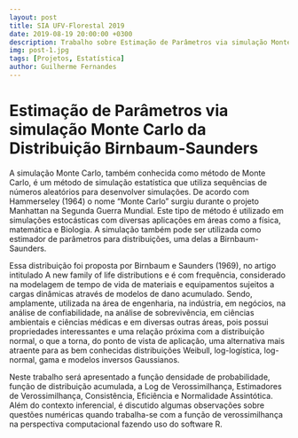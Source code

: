 ```yaml
---
layout: post
title: SIA UFV-Florestal 2019
date: 2019-08-19 20:00:00 +0300
description: Trabalho sobre Estimação de Parâmetros via simulação Monte Carlo da Distribuição Birnbaum-Saunders
img: post-1.jpg
tags: [Projetos, Estatística]
author: Guilherme Fernandes
---
```

# <h1>Estimação de Parâmetros via simulação Monte Carlo da Distribuição Birnbaum-Saunders</h1>

<p>A simulação Monte Carlo, também conhecida como método de Monte Carlo, é um método de simulação estatística que utiliza sequências de números aleatórios para desenvolver simulações. De acordo com Hammerseley (1964) o nome “Monte Carlo” surgiu durante o projeto Manhattan na Segunda Guerra Mundial. Este tipo de método é utilizado em simulações estocásticas com diversas aplicações em áreas como a física, matemática e Biologia. A simulação também pode ser utilizada como estimador de parâmetros para distribuições, uma delas a Birnbaum-Saunders.
<p>Essa distribuição foi proposta por Birnbaum e Saunders (1969), no artigo intitulado A new family of life distributions e é com frequência, considerado na modelagem de tempo de vida de materiais e equipamentos sujeitos a cargas dinâmicas através de modelos de dano acumulado. Sendo, amplamente, utilizada na área de engenharia, na indústria, em negócios, na análise de confiabilidade, na análise de sobrevivência, em ciências ambientais e ciências médicas e em diversas outras áreas, pois possui propriedades interessantes e uma relação próxima com a distribuição normal, o que a torna, do ponto de vista de aplicação, uma alternativa mais atraente para as bem conhecidas distribuições Weibull, log-logística, log-normal, gama e modelos inversos Gaussianos.
<p>Neste trabalho será apresentado a função densidade de probabilidade, função de distribuição acumulada, a Log de Verossimilhança, Estimadores de Verossimilhança, Consistência, Eficiência e Normalidade Assintótica. Além do contexto inferencial, é discutido algumas observações sobre questões numéricas quando trabalha-se com a função de verossimilhança na perspectiva computacional fazendo uso do software R.


